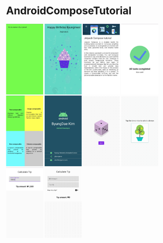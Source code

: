 # AndroidComposeTutorial
<p float="left">
<img src = "https://github.com/byungmeo/AndroidComposeTutorial/blob/59b04960dc8531ce65eac3ef40e65928adeaef9a/CodeLab_Basic/1.GreetingCard/GreetingCard.jpg" width = "20%" height = "20%">
<img src = "https://github.com/byungmeo/AndroidComposeTutorial/blob/59b04960dc8531ce65eac3ef40e65928adeaef9a/CodeLab_Basic/2.HappyBirthday/HappyBirthday.jpg" width = "20%" height = "20%">
<img src = "https://github.com/byungmeo/AndroidComposeTutorial/blob/59b04960dc8531ce65eac3ef40e65928adeaef9a/CodeLab_Basic/3.JetpackComposeTutorial/JetpackComposetutorial.jpg" width = "20%" height = "20%">
<img src = "https://github.com/byungmeo/AndroidComposeTutorial/blob/59b04960dc8531ce65eac3ef40e65928adeaef9a/CodeLab_Basic/4.TaskManager/TaskManager.jpg" width = "20%" height = "20%">
<img src = "https://github.com/byungmeo/AndroidComposeTutorial/blob/59b04960dc8531ce65eac3ef40e65928adeaef9a/CodeLab_Basic/5.ComposeQuadrant/ComposeQuadrant.jpg" width = "20%" height = "20%">
<img src = "https://github.com/byungmeo/AndroidComposeTutorial/blob/96293251294ea0533c461fdfcdef9424847c7383/CodeLab_Basic/6.BusinessCard/BusinessCard.jpg" width = "20%" height = "20%">
<img src = "https://github.com/byungmeo/AndroidComposeTutorial/blob/6b03313c34bfb84cfc3259ba8d9a5eac4ff4df08/Codelab_Beginner/Unit_2/1.DiceRoller/DiceRoller.gif" width = "20%" height = "20%">
<img src = "https://github.com/byungmeo/AndroidComposeTutorial/blob/6b03313c34bfb84cfc3259ba8d9a5eac4ff4df08/Codelab_Beginner/Unit_2/2.Lemonade/Lemonade.gif" width = "20%" height = "20%">
<img src = "https://github.com/byungmeo/AndroidComposeTutorial/blob/2a92c6baa875abedbf11a86bf8230e8439bc2f3b/Codelab_Beginner/Unit_2/3.TipCalculator/Ver1.FixRatioTipCalculator.jpg" width = "20%" height = "20%">
<img src = "https://github.com/byungmeo/AndroidComposeTutorial/blob/f8667ccc14b55fb872868196da98d976ef4aed5a/Codelab_Beginner/Unit_2/3.TipCalculator/Ver2.TipCalculator.gif" width = "20%" height = "20%">
</p>

